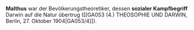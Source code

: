 
**Malthus** war der Bevölkerungstheoretiker, dessen **sozialer Kampfbegriff** Darwin auf die Natur übertrug ([[GA053 (4.) THEOSOPHIE UND DARWIN, Berlin, 27. Oktober 1904|GA053/4]]).
